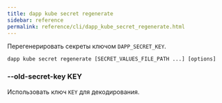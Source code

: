 ```yaml
---
title: dapp kube secret regenerate
sidebar: reference
permalink: reference/cli/dapp_kube_secret_regenerate.html
---
```


Перегенерировать секреты ключом `DAPP_SECRET_KEY`.

```
dapp kube secret regenerate [SECRET_VALUES_FILE_PATH ...] [options]
```

### --old-secret-key KEY
Использовать ключ `KEY` для декодирования.
